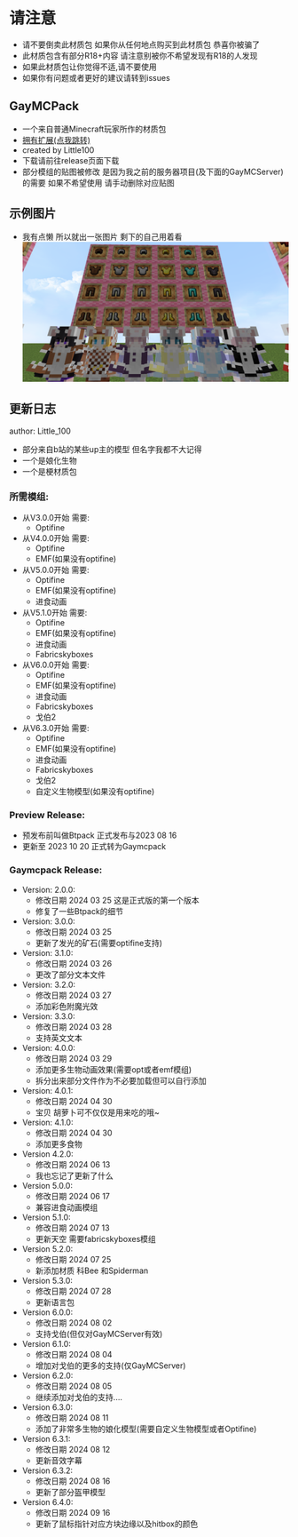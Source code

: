 # 请注意
- 请不要倒卖此材质包 如果你从任何地点购买到此材质包 恭喜你被骗了
- 此材质包含有部分R18+内容 请注意别被你不希望发现有R18的人发现
- 如果此材质包让你觉得不适,请不要使用
- 如果你有问题或者更好的建议请转到issues
## GayMCPack
- 一个来自普通Minecraft玩家所作的材质包
- [拥有扩展(点我跳转)](https://github.com/Little100/GayMCPack_Extend)
- created by Little100
- 下载请前往release页面下载
- 部分模组的贴图被修改 是因为我之前的服务器项目(及下面的GayMCServer)的需要 如果不希望使用 请手动删除对应贴图
## 示例图片
- 我有点懒 所以就出一张图片 剩下的自己用着看
![armour](https://github.com/Little100/GayMCPack/blob/main/Sample%20image/armour.png)
## 更新日志
author: Little_100

- 部分来自b站的某些up主的模型 但名字我都不大记得
- 一个是娘化生物
- 一个是梗材质包

### 所需模组:
- 从V3.0.0开始 需要:
   - Optifine
- 从V4.0.0开始 需要:
   - Optifine
   - EMF(如果没有optifine)
- 从V5.0.0开始 需要:
   - Optifine
   - EMF(如果没有optifine)
   - 进食动画
- 从V5.1.0开始 需要:
   - Optifine
   - EMF(如果没有optifine)
   - 进食动画
   - Fabricskyboxes
- 从V6.0.0开始 需要:
   - Optifine
   - EMF(如果没有optifine)
   - 进食动画
   - Fabricskyboxes
   - 戈伯2
- 从V6.3.0开始 需要:
   - Optifine
   - EMF(如果没有optifine)
   - 进食动画
   - Fabricskyboxes
   - 戈伯2
   - 自定义生物模型(如果没有optifine)


### Preview Release:
- 预发布前叫做Btpack 正式发布与2023 08 16
- 更新至 2023 10 20 正式转为Gaymcpack

### Gaymcpack Release:
- Version: 2.0.0:
  - 修改日期 2024 03 25 这是正式版的第一个版本
  - 修复了一些Btpack的细节
- Version: 3.0.0:
  - 修改日期 2024 03 25
  - 更新了发光的矿石(需要optifine支持)
- Version: 3.1.0:
  - 修改日期 2024 03 26
  - 更改了部分文本文件
- Version: 3.2.0:
  - 修改日期 2024 03 27
  - 添加彩色附魔光效
- Version: 3.3.0:
  - 修改日期 2024 03 28
  - 支持英文文本
- Version: 4.0.0:
  - 修改日期 2024 03 29
  - 添加更多生物动画效果(需要opt或者emf模组)
  - 拆分出来部分文件作为不必要加载但可以自行添加
- Version: 4.0.1:
  - 修改日期 2024 04 30
  - 宝贝 胡萝卜可不仅仅是用来吃的哦~
- Version: 4.1.0:
  - 修改日期 2024 04 30
  - 添加更多食物
- Version 4.2.0:
  - 修改日期 2024 06 13
  - 我也忘记了更新了什么
- Version 5.0.0:
  - 修改日期 2024 06 17
  - 兼容进食动画模组
- Version 5.1.0:
  - 修改日期 2024 07 13
  - 更新天空 需要fabricskyboxes模组
- Version 5.2.0:
  - 修改日期 2024 07 25
  - 新添加材质 科Bee 和Spiderman
- Version 5.3.0:
  - 修改日期 2024 07 28
  - 更新语言包
- Version 6.0.0:
  - 修改日期 2024 08 02
  - 支持戈伯(但仅对GayMCServer有效)
- Version 6.1.0:
  - 修改日期 2024 08 04
  - 增加对戈伯的更多的支持(仅GayMCServer)
- Version 6.2.0:
  - 修改日期 2024 08 05
  - 继续添加对戈伯的支持....
- Version 6.3.0:
  - 修改日期 2024 08 11
  - 添加了非常多生物的娘化模型(需要自定义生物模型或者Optifine)
- Version 6.3.1:
  - 修改日期 2024 08 12
  - 更新音效字幕
- Version 6.3.2:
  - 修改日期 2024 08 16
  - 更新了部分盔甲模型
- Version 6.4.0:
  - 修改日期 2024 09 16
  - 更新了鼠标指针对应方块边缘以及hitbox的颜色
